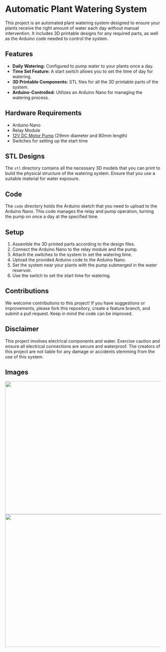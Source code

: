 # Automatic Plant Watering System

This project is an automated plant watering system designed to ensure your plants receive the right amount of water each day without manual intervention. It includes 3D printable designs for any required parts, as well as the Arduino code needed to control the system.

## Features

- **Daily Watering:** Configured to pump water to your plants once a day.
- **Time Set Feature:** A start switch allows you to set the time of day for watering.
- **3D Printable Components:** STL files for all the 3D printable parts of the system.
- **Arduino-Controlled:** Utilizes an Arduino Nano for managing the watering process.

## Hardware Requirements

- Arduino Nano
- Relay Module
- [12V DC Motor Pump](http://surl.li/syvim) (29mm diameter and 80mm length) 
- Switches for setting up the start time

## STL Designs

The `stl` directory contains all the necessary 3D models that you can print to build the physical structure of the watering system. Ensure that you use a suitable material for water exposure.

## Code

The `code` directory holds the Arduino sketch that you need to upload to the Arduino Nano. This code manages the relay and pump operation, turning the pump on once a day at the specified time.

## Setup

1. Assemble the 3D printed parts according to the design files.
2. Connect the Arduino Nano to the relay module and the pump.
3. Attach the switches to the system to set the watering time.
4. Upload the provided Arduino code to the Arduino Nano.
5. Set the system near your plants with the pump submerged in the water reservoir.
6. Use the switch to set the start time for watering.

## Contributions

We welcome contributions to this project! If you have suggestions or improvements, please fork this repository, create a feature branch, and submit a pull request. Keep in mind the code can be improved. 


## Disclaimer

This project involves electrical components and water. Exercise caution and ensure all electrical connections are secure and waterproof. The creators of this project are not liable for any damage or accidents stemming from the use of this system.


## Images

<img src="https://utfs.io/f/2f54125d-0678-4611-bb29-98994bed787b-ujtylh.JPG" width="600" height="430">
<img src="https://utfs.io/f/a5e272b5-0f60-4421-b773-ed5e36ec6f2c-ujtylg.JPG" width="600" height="430">
